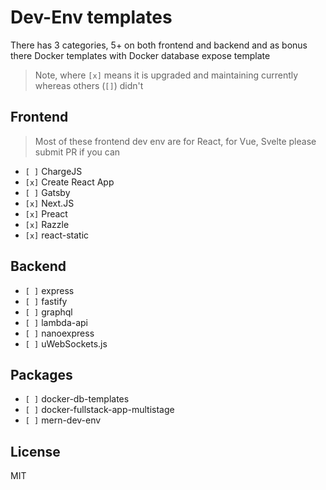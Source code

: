 # Dev-Env templates

There has 3 categories, 5+ on both frontend and backend and as bonus there Docker templates with Docker database expose template

> Note, where `[x]` means it is upgraded and maintaining currently whereas others (`[]`) didn't

## Frontend

> Most of these frontend dev env are for React, for Vue, Svelte please submit PR if you can

- `[ ]` ChargeJS
- `[x]` Create React App
- `[ ]` Gatsby
- `[x]` Next.JS
- `[x]` Preact
- `[x]` Razzle
- `[x]` react-static

## Backend

- `[ ]` express
- `[ ]` fastify
- `[ ]` graphql
- `[ ]` lambda-api
- `[ ]` nanoexpress
- `[ ]` uWebSockets.js

## Packages

- `[ ]` docker-db-templates
- `[ ]` docker-fullstack-app-multistage
- `[ ]` mern-dev-env

## License

MIT
